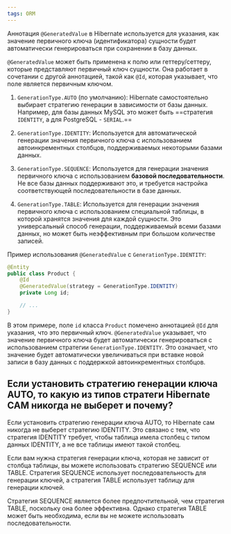 ```yaml
---
tags: ORM
---
```

Аннотация `@GeneratedValue` в Hibernate используется для указания, как значение первичного ключа (идентификатора) сущности будет автоматически генерироваться при сохранении в базу данных.

`@GeneratedValue` может быть применена к полю или геттеру/сеттеру, которые представляют первичный ключ сущности. Она работает в сочетании с другой аннотацией, такой как `@Id`, которая указывает, что поле является первичным ключом.

1. `GenerationType.AUTO` (по умолчанию): Hibernate самостоятельно выбирает стратегию генерации в зависимости от базы данных. Например, для базы данных MySQL это может быть ==стратегия `IDENTITY`, а для PostgreSQL - `SERIAL`.==

2. `GenerationType.IDENTITY`: Используется для автоматической генерации значения первичного ключа с использованием автоинкрементных столбцов, поддерживаемых некоторыми базами данных.

3. `GenerationType.SEQUENCE`: Используется для генерации значения первичного ключа с использованием **базовой последовательности**. Не все базы данных поддерживают это, и требуется настройка соответствующей последовательности в базе данных.

4. `GenerationType.TABLE`: Используется для генерации значения первичного ключа с использованием специальной таблицы, в которой хранятся значения для каждой сущности. Это универсальный способ генерации, поддерживаемый всеми базами данных, но может быть неэффективным при большом количестве записей.

Пример использования `@GeneratedValue` с `GenerationType.IDENTITY`:
```java
@Entity
public class Product {
    @Id
    @GeneratedValue(strategy = GenerationType.IDENTITY)
    private Long id;

    // ...
}
```

В этом примере, поле `id` класса `Product` помечено аннотацией `@Id` для указания, что это первичный ключ. `@GeneratedValue` указывает, что значение первичного ключа будет автоматически генерироваться с использованием стратегии `GenerationType.IDENTITY`. Это означает, что значение будет автоматически увеличиваться при вставке новой записи в базу данных с поддержкой автоинкрементных столбцов.

## Если установить стратегию генерации ключа AUTO, то какую из типов стратеги Hibernate САМ никогда не выберет и почему?
Если установить стратегию генерации ключа AUTO, то Hibernate сам никогда не выберет стратегию IDENTITY. Это связано с тем, что стратегия IDENTITY требует, чтобы таблица имела столбец с типом данных IDENTITY, а не все таблицы имеют такой столбец.

Если вам нужна стратегия генерации ключа, которая не зависит от столбца таблицы, вы можете использовать стратегию SEQUENCE или TABLE. Стратегия SEQUENCE использует последовательность для генерации ключей, а стратегия TABLE использует таблицу для генерации ключей.

Стратегия SEQUENCE является более предпочтительной, чем стратегия TABLE, поскольку она более эффективна. Однако стратегия TABLE может быть необходима, если вы не можете использовать последовательности.

